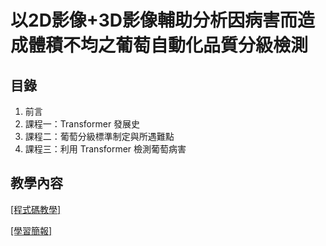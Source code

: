 # 以2D影像+3D影像輔助分析因病害而造成體積不均之葡萄自動化品質分級檢測

## 目錄
1. 前言
2. 課程一：Transformer 發展史
3. 課程二：葡萄分級標準制定與所遇難點
4. 課程三：利用 Transformer 檢測葡萄病害

## 教學內容
[[程式碼教學]](colab/Grape_Diseases.ipynb)

[[學習簡報]](教學簡報/葡萄病徵檢測.pdf)

